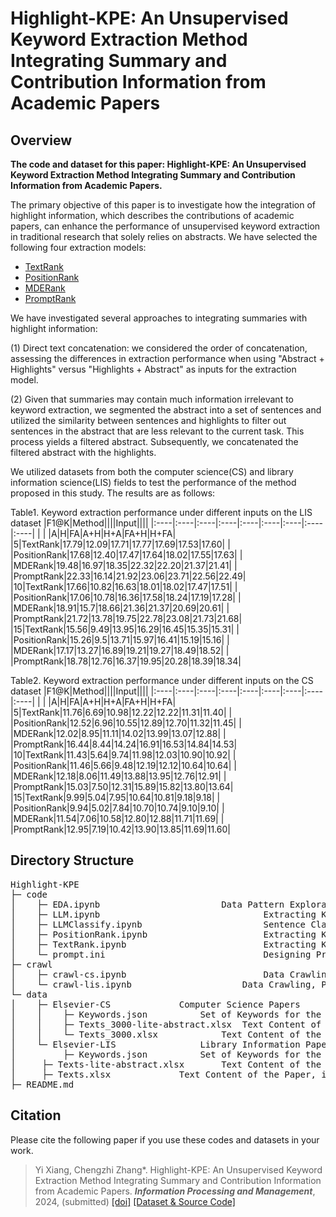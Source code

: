 # Highlight-KPE: An Unsupervised Keyword Extraction Method Integrating Summary and Contribution Information from Academic Papers

## Overview
<b> The code and dataset for this paper: Highlight-KPE: An Unsupervised Keyword Extraction Method Integrating Summary and Contribution Information from Academic Papers.</b> 

The primary objective of this paper is to investigate how the integration of highlight information, which describes the contributions of academic papers, can enhance the performance of unsupervised keyword extraction in traditional research that solely relies on abstracts. We have selected the following four extraction models:
  - [TextRank](https://aclanthology.org/W04-3252/)
  - [PositionRank](https://aclanthology.org/P17-1102/)
  - [MDERank](https://aclanthology.org/2022.findings-acl.34/)
  - [PromptRank](https://aclanthology.org/2023.acl-long.545/)
    
We have investigated several approaches to integrating summaries with highlight information:

(1) Direct text concatenation: we considered the order of concatenation, assessing the differences in extraction performance when using "Abstract + Highlights" versus "Highlights + Abstract" as inputs for the extraction model.

(2) Given that summaries may contain much information irrelevant to keyword extraction, we segmented the abstract into a set of sentences and utilized the similarity between sentences and highlights to filter out sentences in the abstract that are less relevant to the current task. This process yields a filtered abstract. Subsequently, we concatenated the filtered abstract with the highlights.

We utilized datasets from both the computer science(CS) and library information science(LIS) fields to test the performance of the method proposed in this study. The results are as follows:

Table1. Keyword extraction performance under different inputs on the LIS dataset
|F1@K|Method||||Input||||
|:----|:----|:----|:----|:----|:----|:----|:----|:----|
| | |A|H|FA|A+H|H+A|FA+H|H+FA|
|5|TextRank|17.79|12.09|17.71|17.77|17.69|17.53|17.60|
| |PositionRank|17.68|12.40|17.47|17.64|18.02|17.55|17.63|
| |MDERank|19.48|16.97|18.35|22.32|22.20|21.37|21.41|
| |PromptRank|22.33|16.14|21.92|23.06|23.71|22.56|22.49|
|10|TextRank|17.66|10.82|16.63|18.01|18.02|17.47|17.51|
| |PositionRank|17.06|10.78|16.36|17.58|18.24|17.19|17.28|
| |MDERank|18.91|15.7|18.66|21.36|21.37|20.69|20.61|
| |PromptRank|21.72|13.78|19.75|22.78|23.08|21.73|21.68|
|15|TextRank|15.56|9.49|13.95|16.29|16.45|15.35|15.31|
| |PositionRank|15.26|9.5|13.71|15.97|16.41|15.19|15.16|
| |MDERank|17.17|13.27|16.89|19.21|19.27|18.49|18.52|
| |PromptRank|18.78|12.76|16.37|19.95|20.28|18.39|18.34|

Table2. Keyword extraction performance under different inputs on the CS dataset
|F1@K|Method||||Input||||
|:----|:----|:----|:----|:----|:----|:----|:----|:----|
| | |A|H|FA|A+H|H+A|FA+H|H+FA|
|5|TextRank|11.76|6.69|10.98|12.22|12.22|11.31|11.40|
| |PositionRank|12.52|6.96|10.55|12.89|12.70|11.32|11.45|
| |MDERank|12.02|8.95|11.11|14.02|13.99|13.07|12.88|
| |PromptRank|16.44|8.44|14.24|16.91|16.53|14.84|14.53|
|10|TextRank|11.43|5.64|9.74|11.98|12.03|10.90|10.92|
| |PositionRank|11.46|5.66|9.48|12.19|12.12|10.64|10.64|
| |MDERank|12.18|8.06|11.49|13.88|13.95|12.76|12.91|
| |PromptRank|15.03|7.50|12.31|15.89|15.82|13.80|13.64|
|15|TextRank|9.99|5.04|7.95|10.64|10.81|9.18|9.18|
| |PositionRank|9.94|5.02|7.84|10.70|10.74|9.10|9.10|
| |MDERank|11.54|7.06|10.58|12.80|12.88|11.71|11.69|
| |PromptRank|12.95|7.19|10.42|13.90|13.85|11.69|11.60|

## Directory Structure
<pre>
Highlight-KPE
├─ code
│    ├─ EDA.ipynb		                Data Pattern Exploration, Result Analysis, and Visualization
│    ├─ LLM.ipynb                               Extracting Keywords Using Large Language Models
│    ├─ LLMClassify.ipynb                       Sentence Classify Using Large Language Models
│    ├─ PositionRank.ipynb                      Extracting Keywords Using PositionRank
│    ├─ TextRank.ipynb                          Extracting Keywords Using TextRank
│    └─ prompt.ini                              Designing Prompt Templates for Keyword Extraction Using Large Language Models
├─ crawl
│    ├─ crawl-cs.ipynb                          Data Crawling, Preprocessing, and Consolidation in the Field of Computer Science Research Papers
│    └─ crawl-lis.ipynb		                Data Crawling, Preprocessing, and Consolidation in the Field of Library Information Science Research Papers
└─ data
│    ├─ Elsevier-CS				Computer Science Papers
│    │    ├─ Keywords.json			Set of Keywords for the Paper	
│    │    ├─ Texts_3000-lite-abstract.xlsx	Text Content of the Paper, including the filter abstract and highlight
│    │    └─ Texts_3000.xlsx			Text Content of the Paper, including the abstract and highlight
│    └─ Elsevier-LIS				Library Information Papers
│    	  ├─ Keywords.json			Set of Keywords for the Paper
│	  ├─ Texts-lite-abstract.xlsx		Text Content of the Paper, including the filter abstract and highlight
│	  ├─ Texts.xlsx				Text Content of the Paper, including the abstract and highlight
├─ README.md
</pre>

## Citation
Please cite the following paper if you use these codes and datasets in your work.

> Yi Xiang, Chengzhi Zhang\*. Highlight-KPE: An Unsupervised Keyword Extraction Method Integrating Summary and Contribution Information from Academic Papers. ***Information Processing and Management***, 2024, (submitted)  [[doi]]() [[Dataset & Source Code]](https://github.com/xiangyi-njust/Highlight-KPE)
